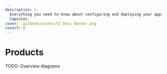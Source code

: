 ```yaml
---
description: >-
  Everything you need to know about configuring and deploying your apps to Code
  Capsules.
cover: .gitbook/assets/CC Docs Banner.png
coverY: 0
---
```


# Products

TODO: Overview diagrams
